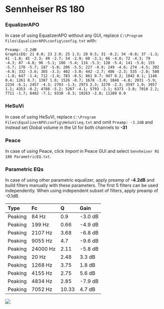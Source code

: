 # Sennheiser RS 180

### EqualizerAPO
In case of using EqualizerAPO without any GUI, replace `C:\Program Files\EqualizerAPO\config\config.txt`
with:
```
Preamp: -3.2dB
GraphicEQ: 21 0.0; 23 2.0; 25 1.3; 28 0.5; 31 -0.2; 34 -0.8; 37 -1.3; 41 -1.8; 45 -2.3; 49 -2.7; 54 -2.9; 60 -3.1; 66 -4.0; 72 -4.3; 79 -4.3; 87 -4.8; 96 -5.1; 106 -5.4; 116 -5.3; 128 -5.4; 141 -5.6; 155 -5.7; 170 -5.7; 187 -5.8; 206 -5.5; 227 -4.9; 249 -4.6; 274 -4.5; 302 -4.0; 332 -3.6; 365 -3.3; 402 -3.0; 442 -2.7; 486 -2.3; 535 -2.0; 588 -1.8; 647 -1.4; 712 -1.4; 783 -0.5; 861 0.7; 947 0.2; 1042 0.1; 1146 0.4; 1261 0.7; 1387 1.0; 1526 -0.7; 1678 -3.0; 1846 -4.8; 2031 -5.9; 2234 -6.1; 2457 -4.3; 2703 -1.3; 2973 2.3; 3270 -2.3; 3597 1.9; 3957 1.1; 4353 -0.2; 4788 -5.2; 5267 -4.1; 5793 -2.1; 6373 -3.0; 7010 2.2; 7711 -1.7; 8482 -7.1; 9330 -8.3; 10263 -2.8; 11289 0.0
```

### HeSuVi
In case of using HeSuVi, replace `C:\Program Files\EqualizerAPO\config\HeSuVi\eq.txt` and omit `Preamp:
-3.2dB` and instead set Global volume in the UI for both channels to **-31**

### Peace
In case of using Peace, click *Import* in Peace GUI and select `Sennheiser RS 180 ParametricEQ.txt`.

### Parametric EQs
In case of using other parametric equalizer, apply preamp of **-4.2dB** and build filters manually
with these parameters. The first 5 filters can be used independently.
When using independent subset of filters, apply preamp of -0.1dB.

| Type    | Fc       |     Q | Gain    |
|:--------|:---------|:------|:--------|
| Peaking | 84 Hz    |  0.9  | -3.0 dB |
| Peaking | 199 Hz   |  0.66 | -4.9 dB |
| Peaking | 2107 Hz  |  3.68 | -6.8 dB |
| Peaking | 9055 Hz  |  4.7  | -9.6 dB |
| Peaking | 24000 Hz |  2.11 | -5.8 dB |
| Peaking | 20 Hz    |  2.48 | 3.3 dB  |
| Peaking | 1268 Hz  |  3.75 | 1.8 dB  |
| Peaking | 4155 Hz  |  2.75 | 5.6 dB  |
| Peaking | 4834 Hz  |  2.85 | -7.9 dB |
| Peaking | 7052 Hz  | 10.33 | 4.7 dB  |

![](https://raw.githubusercontent.com/jaakkopasanen/AutoEq/master/results/headphonecom/sbaf-serious/Sennheiser%20RS%20180/Sennheiser%20RS%20180.png)